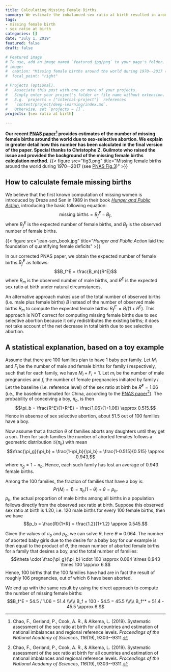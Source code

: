 ```yaml
---
title: Calculating Missing Female Births
summary: We estimate the imbalanced sex ratio at birth resulted in around 45.0 million missing female births globally between 1970 and 2017, with the majority of those in China, with 23.1 million missing females, and India with 20.7 million. In this post, we explain in greater detail how this number has been calculated.
tags:
- missing female birth
- sex ratio at birth
categories: []
date: "July 1, 2019"
featured: false
draft: false

# Featured image
# To use, add an image named `featured.jpg/png` to your page's folder. 
# image:
#  caption: "Missing female births around the world during 1970--2017 (see [PNAS Fig.3](https://www.fengqingchao.com/files/1908359116.full.paper.pdf))"
#  focal_point: "right"

# Projects (optional).
#   Associate this post with one or more of your projects.
#   Simply enter your project's folder or file name without extension.
#   E.g. `projects = ["internal-project"]` references 
#   `content/project/deep-learning/index.md`.
#   Otherwise, set `projects = []`.
projects: [sex ratio at birth]

---
```



**Our recent [PNAS paper](https://www.fengqingchao.com/files/1908359116.full.paper.pdf)[^1] provides estimates of the number of missing female births around the world due to sex-selective abortion. We explain in greater detail how this number has been calculated in the final version of the paper. Special thanks to Christophe Z. Guilmoto who raised the issue and provided the background of the missing female births calculation method.**
{{< figure src="fig3.png" title="Missing female births around the world during 1970--2017 (see [PNAS Fig.3](https://www.fengqingchao.com/files/1908359116.full.paper.pdf))" >}}

## How to calculate female missing births
We believe that the first known computation of missing women is introduced by Dreze and Sen in 1989 in their book [_Hunger and Public Action_](https://www.oxfordscholarship.com/view/10.1093/0198283652.001.0001/acprof-9780198283652), introducing the basic following equation:
$$\text{missing births}= B_f^E - B_f,$$
where $B_f^E$ is the expected number of female births, and $B_f$ is the observed number of female births.

{{< figure src="jean-sen_book.jpg" title="_Hunger and Public Action_ laid the foundation of quantifying female deficits" >}}


In our corrected PNAS paper, we obtain the expected number of female births $B_f^E$ as follows:
$$B_f^E = \frac{B_m}{R^E}$$
where $B_m$ is the observed number of male births, and $R^E$ is the expected sex ratio at birth under natural circumstances. 

An alternative approach makes use of the total number of observed births (i.e. male plus female births) $B$ instead of the number of observed male births $B_m$ to compute the expected female births: $B_f^{E'} = B/(1+R^E)$. This approach is NOT correct for computing missing female births due to sex selective abortion because it only redistributes the existing births; it does not take account of the net decrease in total birth due to sex selective abortion. 


## A statistical explanation, based on a toy example
Assume that there are 100 families plan to have 1 baby per family. Let $M_i$ and $F_i$ be the number of male and female births for family $i$ respectively, such that for each family, we have $M_i+F_i=1$.
Let $m_i$ be the number of male pregnancies and $f_i$ the number of female pregnancies initiated by family $i$. Let the baseline (i.e. reference level) of the sex ratio at birth be $R^E=1.06$ (i.e., the baseline estimated for China, according to the [PNAS paper](https://www.fengqingchao.com/files/1908359116.full.paper.pdf)[^1]). The probability of conceiving a boy, $\pi_b$, is then
$$\pi_b = \frac{R^E}{1+R^E} = \frac{1.06}{1+1.06} \approx 0.515.$$
Hence in absense of sex selective abortion, about 51.5 out of 100 families have a boy.

Now assume that a fraction $\theta$ of families aborts any daughters until they get a son. Then for such families the number of aborted females follows a geometric distribution $\mathcal{G} (\pi_b)$ with mean
$$\frac{\pi_g}{\pi_b} = \frac{1-\pi_b}{\pi_b} = \frac{1-0.515}{0.515} \approx 0.943,$$
where $\pi_g=1-\pi_b$. Hence, each such family has lost an average of 0.943 female births. 

Among the 100 families, the fraction of families that have a boy is:
$$Pr(M_i=1)=\pi_b (1-\theta)+\theta = p_b.$$
$p_b$, the actual proportion of male births among all births in a population follows directly from the observed sex ratio at birth. Suppose this observed sex ratio at birth is 1.20, i.e. 120 male births for every 100 female births, then we have
$$p_b = \frac{R}{1+R} = \frac{1.2}{1+1.2} \approx 0.545.$$

Given the values of $\pi_b$ and $p_b$, we can solve $\theta$, here $\theta \approx 0.064$. 
The number of aborted baby girls due to the desire for a baby boy for our example is then equal to the product of $\theta$,  the mean number of aborted female births for a family that desires a boy, and the total number of families:
$$\theta \cdot \frac{\pi_g}{\pi_b} \cdot 100 \approx 0.064 \times 0.943 \times 100 \approx 6.$$
Hence, 100 births that the 100 families have had are in fact the result of roughly 106 pregnancies, out of which 6 have been aborted.

We end up with the same result by using the direct approach to compute the number of missing female births:
$$B_f^E = 54.5 / 1.06 = 51.4 \\\\\\
B_f = 100 - 54.5 = 45.5 \\\\\\
B_f^* = 51.4 - 45.5 \approx 6.$$

[^1]: Chao, F., Gerland, P., Cook, A. R., & Alkema, L. (2019). Systematic assessment of the sex ratio at birth for all countries and estimation of national imbalances and regional reference levels. _Proceedings of the National Academy of Sciences, 116_(19), 9303--9311.
